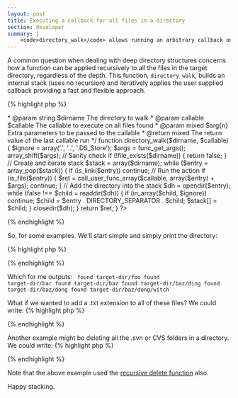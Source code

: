 ```yaml
---
layout: post
title: Executing a callback for all files in a directory
section: developer
summary: |
    <code>directory_walk</code> allows running an arbitrary callback on all files in a deep directory structure.
---
```

A common question when dealing with deep directory structures concerns how a function can be applied recursively to all the files in the target directory, regardless of the depth. This function, <code>directory_walk</code>, builds an internal stack (uses no recursion) and iteratively applies the user supplied callback providing a fast and flexible approach.

{% highlight php %}
<?php
/**
 * Allows running a callback on all files in a deep directory structure
 *
 * @author Aidan Lister <aidan@php.net>
 * @param string $dirname The directory to walk
 * @param callable $callable The callable to execute on all files found
 * @param mixed $arg{n} Extra parameters to be passed to the callable
 * @return mixed The return value of the last callable run
 */
function directory_walk($dirname, $callable)
{
    $ignore = array('.', '..', '.DS_Store');
    $args = func_get_args();
    array_shift($args);

    // Sanity check    
    if (!file_exists($dirname)) {
        return false;
    }

    // Create and iterate stack
    $stack = array($dirname);
    while ($entry = array_pop($stack)) {
        if (is_link($entry)) continue;
        
        // Run the action
        if (is_file($entry)) {
          $ret = call_user_func_array($callable, array($entry) + $args);
          continue;
        }
        
        // Add the directory into the stack
        $dh = opendir($entry);
        while (false !== $child = readdir($dh)) {
            if (in_array($child, $ignore)) continue;
            $child = $entry . DIRECTORY_SEPARATOR . $child;
            $stack[] = $child;
        }
        closedir($dh);
    }

    return $ret;
}
?>
{% endhighlight %}

So, for some examples. We'll start simple and simply print the directory:

{% highlight php %}
<?php
$func = create_function('$file', 'echo "found $file";');
directory_walk('target-dir', $func);
?>
{% endhighlight %}

Which for me outputs:
<code>
found target-dir/foo
found target-dir/bar
found target-dir/baz
found target-dir/baz/ding
found target-dir/baz/dong
found target-dir/baz/dong/witch
</code>

What if we wanted to add a .txt extension to all of these files? We could write:
{% highlight php %}
<?php
function my_rename($entry, $extension) {
    if (is_file($entry)) {
        rename($entry, $entry . $extension);
    }
}
directory_walk('target-dir', 'my_rename', '.txt');
?>
{% endhighlight %}

Another example might be deleting all the .svn or CVS folders in a directory. We could write:
{% highlight php %}
<?php
function delsvn($file) {
  $ext = substr($file, strlen($file)-4,strlen($file));
  if ($ext === '.svn') rmdirr($ext);
}
directory_walk('test', 'delsvn');
?>
{% endhighlight %}

Note that the above example used the <a href="/2004/04/recursively-deleting-a-folder-in-php/">recursive delete function</a> also.

Happy stacking.